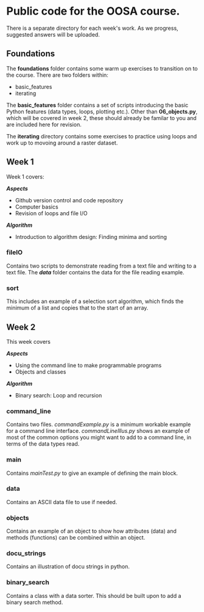 # Public code for the OOSA course.

There is a separate directory for each week's work. As we progress, suggested answers will be uploaded.

## Foundations

The **foundations** folder contains some warm up exercises to transition on to the course. There are two folders within:

* basic\_features
* iterating

The **basic\_features** folder contains a set of scripts introducing the basic Python features (data types, loops, plotting etc.). Other than **06_objects.py**, which will be covered in week 2, these should already be familar to you and are included here for revision.

The **iterating** directory contains some exercises to practice using loops and work up to movoing around a raster dataset.


## Week 1

Week 1 covers:

***Aspects***
* Github version control and code repository
* Computer basics 
* Revision of loops and file I/O

***Algorithm***
* Introduction to algorithm design: Finding minima and sorting


### fileIO

Contains two scripts to demonstrate reading from a text file and writing to a text file. The ***data*** folder contains the data for the file reading example.


### sort

This includes an example of a selection sort algorithm, which finds the minimum of a list and copies that to the start of an array.


## Week 2

This week covers

***Aspects***
* Using the command line to make programmable programs
* Objects and classes

***Algorithm***
* Binary search: Loop and recursion

### command\_line

Contains two files. *commandExample.py* is a minimum workable example for a command line interface. *commandLineIllus.py* shows an example of most of the common options you might want to add to a command line, in terms of the data types read.

### main

Contains *mainTest.py* to give an example of defining the main block.

### data

Contains an ASCII data file to use if needed.

### objects

Contains an example of an object to show how attributes (data) and methods (functions) can be combined within an object.


### docu\_strings

Contains an illustration of docu strings in python.


### binary\_search

Contains a class with a data sorter. This should be built upon to add a binary search method.
